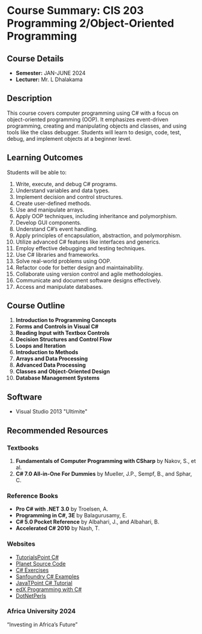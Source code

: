 # Course Summary: CIS 203 Programming 2/Object-Oriented Programming

## Course Details
- **Semester:** JAN-JUNE 2024
- **Lecturer:** Mr. L Dhalakama

## Description
This course covers computer programming using C# with a focus on object-oriented programming (OOP). It emphasizes event-driven programming, creating and manipulating objects and classes, and using tools like the class debugger. Students will learn to design, code, test, debug, and implement objects at a beginner level.

## Learning Outcomes
Students will be able to:
1. Write, execute, and debug C# programs.
2. Understand variables and data types.
3. Implement decision and control structures.
4. Create user-defined methods.
5. Use and manipulate arrays.
6. Apply OOP techniques, including inheritance and polymorphism.
7. Develop GUI components.
8. Understand C#’s event handling.
9. Apply principles of encapsulation, abstraction, and polymorphism.
10. Utilize advanced C# features like interfaces and generics.
11. Employ effective debugging and testing techniques.
12. Use C# libraries and frameworks.
13. Solve real-world problems using OOP.
14. Refactor code for better design and maintainability.
15. Collaborate using version control and agile methodologies.
16. Communicate and document software designs effectively.
17. Access and manipulate databases.

## Course Outline
1. **Introduction to Programming Concepts**
2. **Forms and Controls in Visual C#**
3. **Reading Input with Textbox Controls**
4. **Decision Structures and Control Flow**
5. **Loops and Iteration**
6. **Introduction to Methods**
7. **Arrays and Data Processing**
8. **Advanced Data Processing**
9. **Classes and Object-Oriented Design**
10. **Database Management Systems**

## Software
- Visual Studio 2013 "Ultimite"

## Recommended Resources
### Textbooks
1. **Fundamentals of Computer Programming with CSharp** by Nakov, S., et al.
2. **C# 7.0 All-in-One For Dummies** by Mueller, J.P., Sempf, B., and Sphar, C.

### Reference Books
- **Pro C# with .NET 3.0** by Troelsen, A.
- **Programming in C#, 3E** by Balagurusamy, E.
- **C# 5.0 Pocket Reference** by Albahari, J., and Albahari, B.
- **Accelerated C# 2010** by Nash, T.

### Websites
- [TutorialsPoint C#](https://www.tutorialspoint.com/csharp)
- [Planet Source Code](http://www.planetsourcecode.com)
- [C# Exercises](https://www.w3resource.com/csharp-exercises/)
- [Sanfoundry C# Examples](http://www.sanfoundry.com/csharp-programming-examples/)
- [JavaTPoint C# Tutorial](https://www.javatpoint.com/c-sharp-tutorial)
- [edX Programming with C#](https://www.edx.org/course/programming-c-microsoft-dev204x-3)
- [DotNetPerls](http://www.dotnetperls.com)

### Africa University 2024
“Investing in Africa’s Future”
